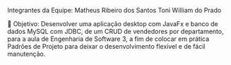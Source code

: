 Integrantes da Equipe:
Matheus Ribeiro dos Santos
Toni William do Prado


🎯 Objetivo:
Desenvolver uma aplicação desktop com JavaFx e banco de dados MySQL com JDBC, de um CRUD de vendedores por departamento, para a aula de Engenharia de Software 3, a fim de colocar em prática Padrões de Projeto para deixar o desenvolvimento flexivel e de fácil manutenção.
